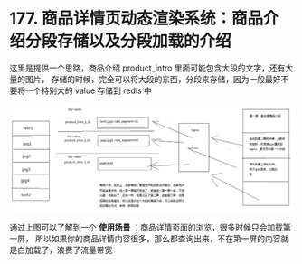 # 177. 商品详情页动态渲染系统：商品介绍分段存储以及分段加载的介绍
这里是提供一个思路，商品介绍 product_intro 里面可能包含大段的文字，还有大量的图片，
存储的时候，完全可以将大段的东西，分段来存储，因为一般最好不要将一个特别大的 value 存储到 redis 中

![](./assets/markdown-img-paste-2019091023112459.png)

通过上图可以了解到一个 **使用场景** ：商品详情页面的浏览，很多时候只会加载第一屏，
所以如果你的商品详情内容很多，那么都查询出来，不在第一屏的内容就是白加载了，浪费了流量带宽

